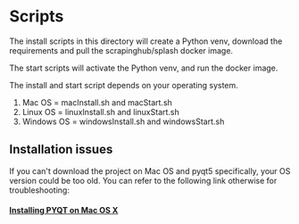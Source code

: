 # Scripts

The install scripts in this directory will create a Python venv, download the requirements and pull the scrapinghub/splash docker image.

The start scripts will activate the Python venv, and run the docker image.

The install and start script depends on your operating system.

1. Mac OS = macInstall.sh and macStart.sh
2. Linux OS = linuxInstall.sh and linuxStart.sh
3. Windows OS = windowsInstall.sh and windowsStart.sh

## Installation issues

If you can't download the project on Mac OS and pyqt5 specifically, your OS version could be too old. You can refer to the following link otherwise for troubleshooting:

#### [Installing PYQT on Mac OS X](https://pythonschool.net/pyqt/installing-pyqt-on-mac-os-x/)